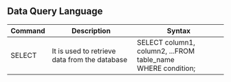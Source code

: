 ## Data Query Language

Command     |	Description     |	Syntax
------------|-------------------|---------
SELECT      | It is used to retrieve data from the database | SELECT column1, column2, ...FROM table_name<br>WHERE condition;
